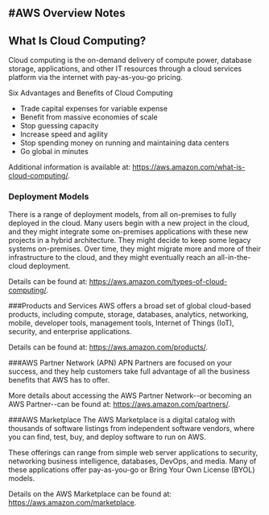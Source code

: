 #AWS Overview Notes
------
## What Is Cloud Computing?
Cloud computing is the on-demand delivery of compute power, database storage, applications, and other IT resources through a cloud services platform via the internet with pay-as-you-go pricing.

Six Advantages and Benefits of Cloud Computing
* Trade capital expenses for variable expense
* Benefit from massive economies of scale
* Stop guessing capacity
* Increase speed and agility
* Stop spending money on running and maintaining data centers
* Go global in minutes

Additional information is available at: https://aws.amazon.com/what-is-cloud-computing/.

### Deployment Models
There is a range of deployment models, from all on-premises to fully deployed in the cloud. Many users begin with a new project in the cloud, and they might integrate some on-premises applications with these new projects in a hybrid architecture. They might decide to keep some legacy systems on-premises. Over time, they might migrate more and more of their infrastructure to the cloud, and they might eventually reach an all-in-the-cloud deployment.

Details can be found at: https://aws.amazon.com/types-of-cloud-computing/.

###Products and Services
AWS offers a broad set of global cloud-based products, including compute, storage, databases, analytics, networking, mobile, developer tools, management tools, Internet of Things (IoT), security, and enterprise applications.

Details can be found at: https://aws.amazon.com/products/.

###AWS Partner Network (APN)
APN Partners are focused on your success, and they help customers take full advantage of all the business benefits that AWS has to offer.

More details about accessing the AWS Partner Network--or becoming an AWS Partner--can be found at: https://aws.amazon.com/partners/.

###AWS Marketplace
The AWS Marketplace is a digital catalog with thousands of software listings from independent software vendors, where you can find, test, buy, and deploy software to run on AWS.

These offerings can range from simple web server applications to security, networking business intelligence, databases, DevOps, and media. Many of these applications offer pay-as-you-go or Bring Your Own License (BYOL) models.

Details on the AWS Marketplace can be found at: https://aws.amazon.com/marketplace.
